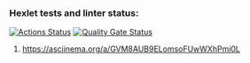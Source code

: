 ### Hexlet tests and linter status:
[![Actions Status](https://github.com/mihan007/go-project-244/actions/workflows/hexlet-check.yml/badge.svg)](https://github.com/mihan007/go-project-244/actions)
[![Quality Gate Status](https://sonarcloud.io/api/project_badges/measure?project=mihan007_go-project-244&metric=alert_status)](https://sonarcloud.io/summary/new_code?id=mihan007_go-project-244)

1. https://asciinema.org/a/GVM8AUB9ELomsoFUwWXhPmi0L